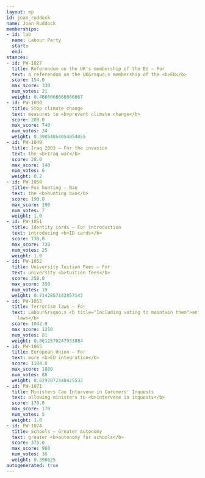 ```yaml
---
layout: mp
id: joan_ruddock
name: Joan Ruddock
memberships:
- id: lab
  name: Labour Party
  start: 
  end: 
stances:
- id: PW-1027
  title: Referendum on the UK's membership of the EU — For
  text: a referendum on the UK&rsquo;s membership of the <b>EU</b>
  score: 154.0
  max_score: 330
  num_votes: 21
  weight: 0.4666666666666667
- id: PW-1030
  title: Stop climate change
  text: measures to <b>prevent climate change</b>
  score: 289.0
  max_score: 740
  num_votes: 34
  weight: 0.39054054054054055
- id: PW-1049
  title: Iraq 2003 — For the invasion
  text: the <b>Iraq war</b>
  score: 28.0
  max_score: 140
  num_votes: 6
  weight: 0.2
- id: PW-1050
  title: Fox hunting — Ban
  text: the <b>hunting ban</b>
  score: 190.0
  max_score: 190
  num_votes: 7
  weight: 1.0
- id: PW-1051
  title: Identity cards — For introduction
  text: introducing <b>ID cards</b>
  score: 730.0
  max_score: 730
  num_votes: 25
  weight: 1.0
- id: PW-1052
  title: University Tuition Fees — For
  text: university <b>tuition fees</b>
  score: 250.0
  max_score: 350
  num_votes: 19
  weight: 0.7142857142857143
- id: PW-1053
  title: Terrorism laws — For
  text: Labour&rsquo;s <b title="Including voting to maintain them">anti-terrorism
    laws</b>
  score: 1042.0
  max_score: 1210
  num_votes: 81
  weight: 0.8611570247933884
- id: PW-1065
  title: European Union — For
  text: more <b>EU integration</b>
  score: 1184.0
  max_score: 1880
  num_votes: 88
  weight: 0.6297872340425532
- id: PW-1071
  title: Ministers Can Intervene in Coroners' Inquests
  text: allowing ministers to <b>intervene in inquests</b>
  score: 170.0
  max_score: 170
  num_votes: 5
  weight: 1.0
- id: PW-1074
  title: Schools — Greater Autonomy
  text: greater <b>autonomy for schools</b>
  score: 375.0
  max_score: 960
  num_votes: 36
  weight: 0.390625
autogenerated: true
---
```

